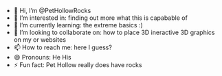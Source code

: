 - 👋 Hi, I’m @PetHollowRocks
- 👀 I’m interested in: finding out more what this is capabable of
- 🌱 I’m currently learning: the extreme basics :)
- 💞️ I’m looking to collaborate on: how to place 3D ineractive 3D graphics on my or websites
- 📫 How to reach me: here I guess?
- 😄 Pronouns: He His
- ⚡ Fun fact: Pet Hollow really does have rocks

<!---
PetHollowRocks/PetHollowRocks is a ✨ special ✨ repository because its `README.md` (this file) appears on your GitHub profile.
You can click the Preview link to take a look at your changes.
--->
